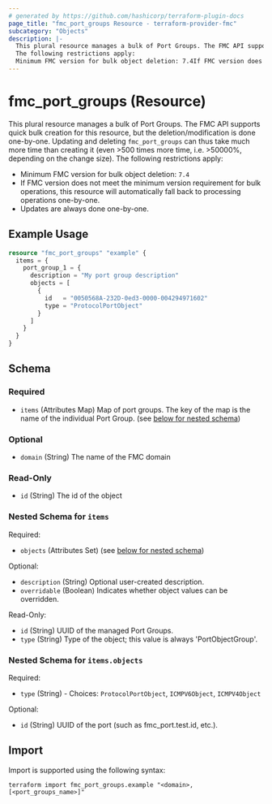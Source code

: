 ```yaml
---
# generated by https://github.com/hashicorp/terraform-plugin-docs
page_title: "fmc_port_groups Resource - terraform-provider-fmc"
subcategory: "Objects"
description: |-
  This plural resource manages a bulk of Port Groups. The FMC API supports quick bulk creation for this resource, but the deletion/modification is done one-by-one. Updating and deleting fmc_port_groups can thus take much more time than creating it (even >500 times more time, i.e. >50000%, depending on the change size).
  The following restrictions apply:
  Minimum FMC version for bulk object deletion: 7.4If FMC version does not meet the minimum version requirement for bulk operations, this resource will automatically fall back to processing operations one-by-one.Updates are always done one-by-one.
---
```


# fmc_port_groups (Resource)

This plural resource manages a bulk of Port Groups. The FMC API supports quick bulk creation for this resource, but the deletion/modification is done one-by-one. Updating and deleting `fmc_port_groups` can thus take much more time than creating it (even >500 times more time, i.e. >50000%, depending on the change size).
The following restrictions apply:
  - Minimum FMC version for bulk object deletion: `7.4`
  - If FMC version does not meet the minimum version requirement for bulk operations, this resource will automatically fall back to processing operations one-by-one.
  - Updates are always done one-by-one.

## Example Usage

```terraform
resource "fmc_port_groups" "example" {
  items = {
    port_group_1 = {
      description = "My port group description"
      objects = [
        {
          id   = "0050568A-232D-0ed3-0000-004294971602"
          type = "ProtocolPortObject"
        }
      ]
    }
  }
}
```

<!-- schema generated by tfplugindocs -->
## Schema

### Required

- `items` (Attributes Map) Map of port groups. The key of the map is the name of the individual Port Group. (see [below for nested schema](#nestedatt--items))

### Optional

- `domain` (String) The name of the FMC domain

### Read-Only

- `id` (String) The id of the object

<a id="nestedatt--items"></a>
### Nested Schema for `items`

Required:

- `objects` (Attributes Set) (see [below for nested schema](#nestedatt--items--objects))

Optional:

- `description` (String) Optional user-created description.
- `overridable` (Boolean) Indicates whether object values can be overridden.

Read-Only:

- `id` (String) UUID of the managed Port Groups.
- `type` (String) Type of the object; this value is always 'PortObjectGroup'.

<a id="nestedatt--items--objects"></a>
### Nested Schema for `items.objects`

Required:

- `type` (String) - Choices: `ProtocolPortObject`, `ICMPV6Object`, `ICMPV4Object`

Optional:

- `id` (String) UUID of the port (such as fmc_port.test.id, etc.).

## Import

Import is supported using the following syntax:

```shell
terraform import fmc_port_groups.example "<domain>,[<port_groups_name>]"
```
